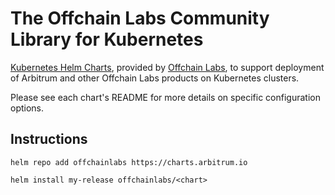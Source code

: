 # The Offchain Labs Community Library for Kubernetes

[Kubernetes Helm Charts](https://github.com/helm/helm), provided by [Offchain Labs](https://www.offchainlabs.com/), to support deployment of Arbitrum and other Offchain Labs products on Kubernetes clusters.

Please see each chart's README for more details on specific configuration options.

## Instructions

```console
helm repo add offchainlabs https://charts.arbitrum.io
```

```console
helm install my-release offchainlabs/<chart>
```
